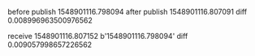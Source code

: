 before publish 1548901116.798094
after publish 1548901116.807091
diff 0.008996963500976562

receive 1548901116.807152
b'1548901116.798094'
diff 0.009057998657226562
